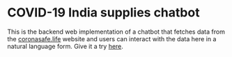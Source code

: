 # COVID-19 India supplies chatbot
This is the backend web implementation of a chatbot that fetches data from the [coronasafe.life](https://life.coronasafe.network/) website and users can interact with the data here in a natural language form. Give it a try [here](https://abdulhannan.in/bot). 
